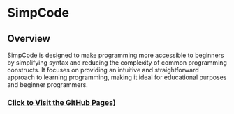 # SimpCode
## Overview
SimpCode is designed to make programming more accessible to beginners by simplifying syntax and reducing the complexity of common programming constructs. It focuses on providing an intuitive and straightforward approach to learning programming, making it ideal for educational purposes and beginner programmers.

### [Click to Visit the GitHub Pages](https://jm-2023.github.io/SimpCode/))


